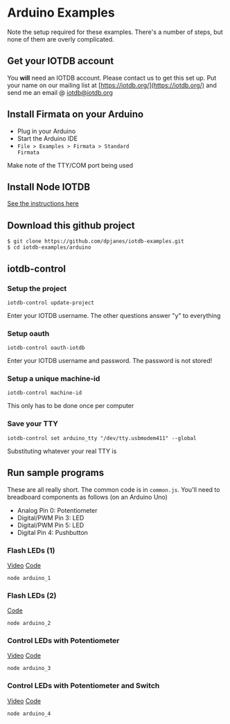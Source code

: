 # Arduino Examples

Note the setup required for these examples. There's a number of steps,
but none of them are overly complicated.

## Get your IOTDB account

You **will** need an IOTDB account. Please contact us to get this set up. 
Put your name on our mailing list at [https://iotdb.org/](https://iotdb.org/)
and send me an email @ [iotdb@iotdb.org](mailto:iotdb@iotdb.org)

## Install Firmata on your Arduino

* Plug in your Arduino
* Start the Arduino IDE
* <code>File > Examples > Firmata > Standard Firmata</code>

Make note of the TTY/COM port being used

## Install Node IOTDB

[See the instructions here](https://iotdb.org/docs/node/getting-started)

## Download this github project

    $ git clone https://github.com/dpjanes/iotdb-examples.git
    $ cd iotdb-examples/arduino

## iotdb-control
### Setup the project

    iotdb-control update-project

Enter your IOTDB username. The other questions answer "y" to everything

### Setup oauth

    iotdb-control oauth-iotdb

Enter your IOTDB username and password. The password is not stored!

### Setup a unique machine-id

    iotdb-control machine-id

This only has to be done once per computer

### Save your TTY

    iotdb-control set arduino_tty "/dev/tty.usbmodem411" --global

Substituting whatever your real TTY is

## Run sample programs

These are all really short. The common code is in <code>common.js</code>.
You'll need to breadboard components as follows (on an Arduino Uno)

* Analog Pin 0: Potentiometer
* Digital/PWM Pin 3: LED
* Digital/PWM Pin 5: LED
* Digital Pin 4: Pushbutton

### Flash LEDs (1)
[Video](https://www.youtube.com/watch?v=eeyOBpH0CwA) 
[Code](arduino_1.js)

    node arduino_1

### Flash LEDs (2)
[Code](arduino_2.js)

    node arduino_2

### Control LEDs with Potentiometer
[Video](https://www.youtube.com/watch?v=Kd-7FSwtyzo) 
[Code](arduino_3.js)

    node arduino_3

### Control LEDs with Potentiometer and Switch
[Video](https://www.youtube.com/watch?v=wBGJxara84E) 
[Code](arduino_4.js)

    node arduino_4

